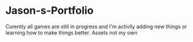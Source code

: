 # Jason-s-Portfolio

Curently all games are still in progress and I'm activlly adding new things or learning how to make things better. 
Assets not my own

